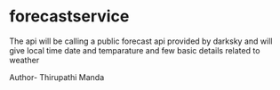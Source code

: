 # forecastservice
The api will be calling a public forecast api provided by darksky and will give local time date and temparature and few basic details related to weather

Author- Thirupathi Manda
